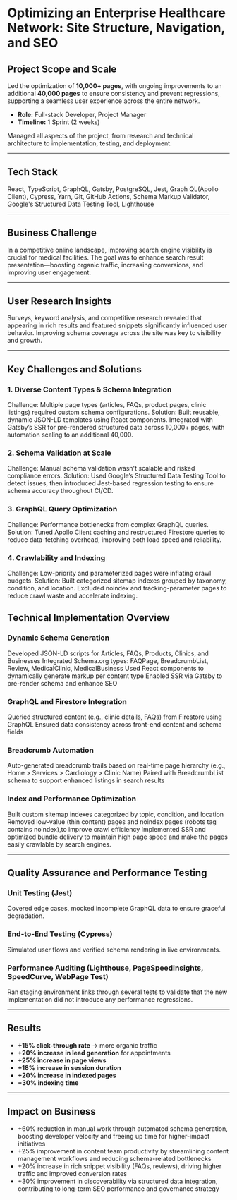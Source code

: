 # Optimizing an Enterprise Healthcare Network: Site Structure, Navigation, and SEO

## Project Scope and Scale

Led the optimization of **10,000+ pages**, with ongoing improvements to an additional **40,000 pages** to ensure consistency and prevent regressions, supporting a seamless user experience across the entire network.

- **Role:** Full-stack Developer, Project Manager
- **Timeline:** 1 Sprint (2 weeks)  

Managed all aspects of the project, from research and technical architecture to implementation, testing, and deployment.

---

## Tech Stack

React, TypeScript, GraphQL, Gatsby, PostgreSQL, Jest, Graph QL(Apollo Client), Cypress, Yarn, Git, GitHub Actions, Schema Markup Validator, Google's Structured Data Testing Tool, Lighthouse  

---

## Business Challenge

In a competitive online landscape, improving search engine visibility is crucial for medical facilities. The goal was to enhance search result presentation—boosting organic traffic, increasing conversions, and improving user engagement.

---

## User Research Insights

Surveys, keyword analysis, and competitive research revealed that appearing in rich results and featured snippets significantly influenced user behavior. Improving schema coverage across the site was key to visibility and growth.

---

## Key Challenges and Solutions

### 1. Diverse Content Types & Schema Integration
Challenge: Multiple page types (articles, FAQs, product pages, clinic listings) required custom schema configurations.
Solution: Built reusable, dynamic JSON-LD templates using React components. Integrated with Gatsby’s SSR for pre-rendered structured data across 10,000+ pages, with automation scaling to an additional 40,000.

### 2. Schema Validation at Scale
Challenge: Manual schema validation wasn't scalable and risked compliance errors.
Solution: Used Google’s Structured Data Testing Tool to detect issues, then introduced Jest-based regression testing to ensure schema accuracy throughout CI/CD.

### 3. GraphQL Query Optimization
Challenge: Performance bottlenecks from complex GraphQL queries.
Solution: Tuned Apollo Client caching and restructured Firestore queries to reduce data-fetching overhead, improving both load speed and reliability.

### 4. Crawlability and Indexing
Challenge: Low-priority and parameterized pages were inflating crawl budgets.
Solution: Built categorized sitemap indexes grouped by taxonomy, condition, and location. Excluded noindex and tracking-parameter pages to reduce crawl waste and accelerate indexing.

## Technical Implementation Overview

### Dynamic Schema Generation
Developed JSON-LD scripts for Articles, FAQs, Products, Clinics, and Businesses
Integrated Schema.org types: FAQPage, BreadcrumbList, Review, MedicalClinic, MedicalBusiness
Used React components to dynamically generate markup per content type
Enabled SSR via Gatsby to pre-render schema and enhance SEO

### GraphQL and Firestore Integration
Queried structured content (e.g., clinic details, FAQs) from Firestore using GraphQL
Ensured data consistency across front-end content and schema fields

### Breadcrumb Automation
Auto-generated breadcrumb trails based on real-time page hierarchy (e.g., Home > Services > Cardiology > Clinic Name)
Paired with BreadcrumbList schema to support enhanced listings in search results

### Index and Performance Optimization
Built custom sitemap indexes categorized by topic, condition, and location
Removed low-value (thin content) pages and noindex pages (robots tag contains noindex),to improve crawl efficiency
Implemented SSR and optimized bundle delivery to maintain high page speed and make the pages easily crawlable by search engines.

---

## Quality Assurance and Performance Testing

### Unit Testing (Jest)
Covered edge cases, mocked incomplete GraphQL data to ensure graceful degradation.

### End-to-End Testing (Cypress)
Simulated user flows and verified schema rendering in live environments.

### Performance Auditing (Lighthouse, PageSpeedInsights, SpeedCurve, WebPage Test)
Ran staging environment links through several tests to validate that the new implementation did not introduce any performance regressions.

---

## Results

- **+15% click-through rate** → more organic traffic  
- **+20% increase in lead generation** for appointments  
- **+25% increase in page views**  
- **+18% increase in session duration**  
- **+20% increase in indexed pages**  
- **−30% indexing time**  

---

## Impact on Business

- +60% reduction in manual work through automated schema generation, boosting developer velocity and freeing up time for higher-impact initiatives
- +25% improvement in content team productivity by streamlining content management workflows and reducing schema-related bottlenecks
- +20% increase in rich snippet visibility (FAQs, reviews), driving higher traffic and improved conversion rates
- +30% improvement in discoverability via structured data integration, contributing to long-term SEO performance and governance strategy
